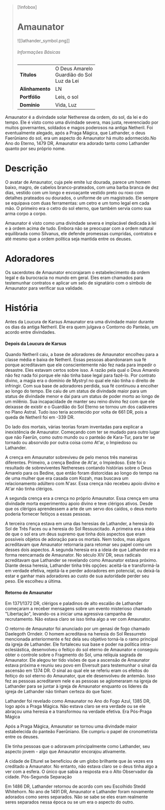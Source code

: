> [!infobox]
> # Amaunator
> ![[lathander_symbol.png]]
> ###### Informações Básicas
> | | |
> | ---- | ---- |
> | **Titulos** | O Deus Amarelo<br/>Guardião do Sol<br/>Luz da Lei<br/> |
> | **Alinhamento** | LN |
> | **Portfólio** | Leis, o sol |
> | **Domínio** | Vida, Luz |

Amaunator é a divindade solar Netherese da ordem, do sol, da lei e do tempo. Ele é visto como uma divindade severa, mas justa, reverenciado por muitos governantes, soldados e magos poderosos na antiga Netheril. Foi eventualmente alegado, após a Praga Mágica, que Lathander, o deus Faerûniano do sol, era um aspecto do Amaunator há muito adormecido.No Ano do Eterno, 1479 DR, Amaunator era adorado tanto como Lathander quanto por seu próprio nome.

# Descrição
O avatar de Amaunator, cuja pele emite luz dourada, parece um homem baixo, magro, de cabelos branco-prateados, com uma barba branca de dez dias, vestido com um longo e esvoaçante vestido preto ou roxo com detalhes prateados ou dourados, o uniforme de um magistrado. Ele sempre se equipava com duas ferramentas: um cetro e um tomo legal em cada mão. O primeiro era o cetro do sol eterno, que também servia como sua arma corpo a corpo.
 
Amaunator é visto como uma divindade severa e implacável dedicada à lei e à ordem acima de tudo. Embora não se preocupar com a ordem natural equilibrada como Silvanus, ele defende promessas cumpridas, contratos e até mesmo que a ordem política seja mantida entre os deuses.

# Adoradores
Os sacerdotes de Amaunator encorajaram o estabelecimento da ordem legal e da burocracia no mundo em geral. Eles eram chamados para testemunhar contratos e aplicar um selo de signatário com o símbolo de Amaunator para verificar sua validade.

# História
Antes da Loucura de Karsus
Amaunator era uma divindade maior durante os dias da antiga Netheril. Ele era quem julgava o Contorno do Panteão, um acordo entre divindades.
 
#### Depois da Loucura de Karsus
Quando Netheril caiu, a base de adoradores de Amaunator encolheu para a classe média e baixa de Netheril. Essas pessoas abandonaram sua fé porque acreditavam que ele conscientemente não fez nada para impedir o desastre. Eles estavam certos sobre isso. A razão pela qual o Deus Amarelo não fez nada foi porque ele não tinha base legal para fazê-lo. Por contrato divino, a magia era o domínio de Mystryl no qual ele não tinha o direito de infringir. Com sua base de adoradores perdida, sua fé continuou a encolher ao longo do tempo. Ele caiu de um status de divindade maior para um status de divindade menor e daí para um status de poder morto ao longo de um milênio. Sua incapacidade de manter seu reino divino fez com que ele deixasse de existir e o Guardião do Sol Eterno se tornou um dos cadáveres no Plano Astral. Tudo isso teria acontecido por volta de 661 DR, pois a queda de Netheril foi em -339 DR.   

Do lado dos mortais, várias teorias foram inventadas para explicar a inexistência de Amaunator. Começando com ter se mudado para outro lugar que não Faerûn, como outro mundo ou o panteão de Kara-Tur, para ter se tornado ou absorvido por outra coisa como At'ar, o Impiedoso ou Lathander.   

A crença em Amaunator sobreviveu de pelo menos três maneiras diferentes. Primeiro, a crença Bedine de At'ar, o Impiedoso. Este foi o resultado de sobreviventes Nethereses contando histórias sobre o Deus Amarelo para os Bedine, que então foram distorcidas ao longo do tempo na de uma mulher que era casada com Kozah, mas buscava um relacionamento adúltero com N'asr. Essa crença não recebeu apoio divino e At'ar não tinha clérigos. 

A segunda crença era a crença no próprio Amaunator. Essa crença em uma divindade morta experimentou apoio divino e teve clérigos ativos. Desde que os clérigos aprendessem a arte de um servo dos caídos, o deus morto poderia fornecer feitiços a essas pessoas. 

A terceira crença estava em uma das heresias de Lathander, a heresia do Sol de Três Faces ou a heresia do Sol Ressuscitado. A primeira era a ideia de que o sol era um deus supremo que tinha dois aspectos que eram possíveis objetos de adoração para os mortais. Nem todos, mas alguns acreditavam que Amaunator retornaria para retomar seu papel como um desses dois aspectos. A segunda heresia era a ideia de que Lathander era a forma reencarnada de Amaunator. No século XIV DR, seus radicais acreditavam que Lathander se revelando como Amaunator estava próximo. Diante dessa heresia, Lathander tinha três opções: aceitá-la e transformá-la em verdade efetiva, rejeitá-la e perder adoradores em potencial, ou deixá-la estar e ganhar mais adoradores ao custo de sua autoridade perder seu peso. Ele escolheu a última.
 
#### Retorno de Amaunator
Em 1371/1372 DR, clérigos e paladinos de alto escalão de Lathander começaram a receber mensagens sobre um evento misterioso chamado "Libertação", levando-os a iniciar uma agressiva campanha de recrutamento. Não estava claro se isso tinha algo a ver com Amaunator.   

O retorno de Amaunator foi anunciado por um genasi de fogo chamado Daelegoth Orndeir. O homem acreditava na heresia do Sol Ressurreto mencionada anteriormente e fez dela seu objetivo torná-la o ramo principal da igreja de Lathander. Ele fortaleceu sua base e poder na política intra-eclesiástica, desenvolveu o feitiço do sol eterno de Amaunator e conseguiu obter o controle sobre o Fragmento do Sol, uma relíquia sagrada de Amaunator. Ele alegou ter tido visões de que a ascensão de Amaunator estava próxima e reuniu seu povo em Elversult para testemunhar o sinal da ascensão em 1374 DR. O sinal ao qual ele se referiu eram os efeitos do feitiço do sol eterno do Amaunator, que ele desenvolveu de antemão. Isso fez as pessoas acreditarem nele e as pessoas se aglomeraram na igreja de Lathander para se juntar à igreja de Amaunator enquanto os líderes da igreja de Lathander não tinham certeza do que fazer.   

Lathander foi revelado como Amaunator no Ano do Fogo Azul, 1385 DR, logo após a Praga Mágica. Não estava claro se era verdade ou se ele abraçou uma heresia e a transformou na verdade efetiva. Era Pós-Praga Mágica   

Após a Praga Mágica, Amaunator se tornou uma divindade maior estabelecida do panteão Faerûniano. Ele cumpriu o papel de cronometrista entre os deuses.   

Ele tinha pessoas que o adoravam principalmente como Lathander, seu aspecto jovem - algo que Amaunator encorajou ativamente.   

A cidade de Elturel se beneficiou de um globo brilhante que às vezes era creditado a Amaunator. No entanto, não estava claro se o deus tinha algo a ver com a esfera. O único que sabia a resposta era o Alto Observador da cidade. Pós-Segunda Separação   

Em 1486 DR, Lathander retornou de acordo com seu Escolhido Stedd Whitehorn. No ano de 1491 DR, Amaunator e Lathander foram novamente adorados como seres separados. Não se sabe se eles eram realmente seres separados nessa época ou se um era o aspecto do outro.
